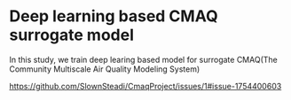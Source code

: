 # Deep learning based CMAQ surrogate model

In this study, we train deep learing based model for surrogate CMAQ(The Community Multiscale Air Quality Modeling System)

https://github.com/SlownSteadi/CmaqProject/issues/1#issue-1754400603
